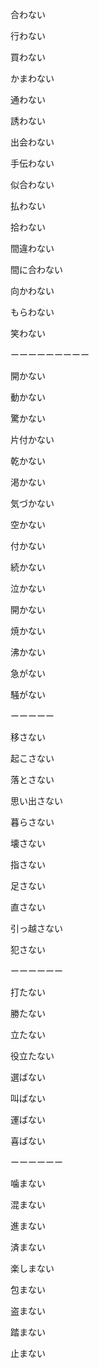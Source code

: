 合わない

行わない

買わない

かまわない

通わない

誘わない

出会わない

手伝わない

似合わない

払わない

拾わない

間違わない

間に合わない

向かわない

もらわない

笑わない

ーーーーーーーーー

開かない

動かない

驚かない

片付かない

乾かない

渇かない

気づかない

空かない

付かない

続かない

泣かない

開かない

焼かない

沸かない

急がない

騒がない

ーーーーー

移さない

起こさない

落とさない

思い出さない

暮らさない

壊さない

指さない

足さない

直さない

引っ越さない

犯さない

ーーーーーー

打たない

勝たない

立たない

役立たない

選ばない

叫ばない

運ばない

喜ばない

ーーーーーー

噛まない

混まない

進まない

済まない

楽しまない

包まない

盗まない

踏まない

止まない
